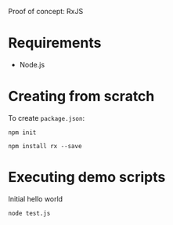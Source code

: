 Proof of concept: RxJS

# Requirements
* Node.js

# Creating from scratch
To create `package.json`:

```
npm init

npm install rx --save
```

# Executing demo scripts
Initial hello world
```
node test.js
```